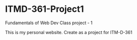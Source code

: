 # ITMD-361-Project1
Fundamentals of Web Dev Class project - 1

This is my personal website. Create as a project for ITM-D-361
